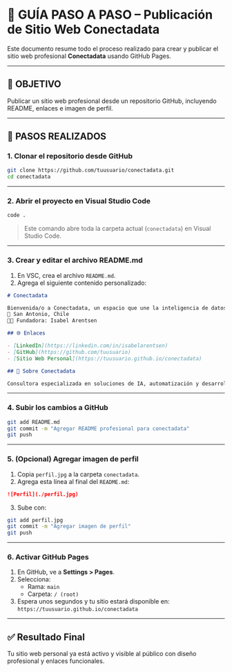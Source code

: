 # 🧩 GUÍA PASO A PASO – Publicación de Sitio Web Conectadata

Este documento resume todo el proceso realizado para crear y publicar el sitio web profesional **Conectadata** usando GitHub Pages.

---

## 🧭 OBJETIVO

Publicar un sitio web profesional desde un repositorio GitHub, incluyendo README, enlaces e imagen de perfil.

---

## 🚀 PASOS REALIZADOS

### 1. Clonar el repositorio desde GitHub

```bash
git clone https://github.com/tuusuario/conectadata.git
cd conectadata
```

---

### 2. Abrir el proyecto en Visual Studio Code

```bash
code .
```

> Este comando abre toda la carpeta actual (`conectadata`) en Visual Studio Code.

---

### 3. Crear y editar el archivo README.md

1. En VSC, crea el archivo `README.md`.
2. Agrega el siguiente contenido personalizado:

```markdown
# Conectadata

Bienvenida/o a Conectadata, un espacio que une la inteligencia de datos con la transformación humana.  
📍 San Antonio, Chile  
👩‍💼 Fundadora: Isabel Arentsen  

## 🌐 Enlaces

- [LinkedIn](https://linkedin.com/in/isabelarentsen)
- [GitHub](https://github.com/tuusuario)
- [Sitio Web Personal](https://tuusuario.github.io/conectadata)

## 🧠 Sobre Conectadata

Consultora especializada en soluciones de IA, automatización y desarrollo estratégico para organizaciones que buscan innovar sin perder el enfoque humano.
```

---

### 4. Subir los cambios a GitHub

```bash
git add README.md
git commit -m "Agregar README profesional para conectadata"
git push
```

---

### 5. (Opcional) Agregar imagen de perfil

1. Copia `perfil.jpg` a la carpeta `conectadata`.
2. Agrega esta línea al final del `README.md`:

```markdown
![Perfil](./perfil.jpg)
```

3. Sube con:

```bash
git add perfil.jpg
git commit -m "Agregar imagen de perfil"
git push
```

---

### 6. Activar GitHub Pages

1. En GitHub, ve a **Settings > Pages**.
2. Selecciona:
   - Rama: `main`
   - Carpeta: `/ (root)`
3. Espera unos segundos y tu sitio estará disponible en:  
   `https://tuusuario.github.io/conectadata`

---

## ✅ Resultado Final

Tu sitio web personal ya está activo y visible al público con diseño profesional y enlaces funcionales.
